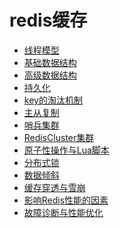 redis缓存
=======
* [线程模型](线程模型.md)
* [基础数据结构](基础数据结构.md)
* [高级数据结构](高级数据结构.md)
* [持久化](持久化.md)
* [key的淘汰机制](key的淘汰机制.md)
* [主从复制](主从复制.md)
* [哨兵集群](哨兵集群.md)
* [RedisCluster集群](RedisCluster集群.md)
* [原子性操作与Lua脚本](原子性操作与Lua脚本.md)
* [分布式锁](分布式锁.md)
* [数据倾斜](数据倾斜.md)
* [缓存穿透与雪崩](缓存穿透与雪崩.md)
* [影响Redis性能的因素](影响Redis性能的因素.md)
* [故障诊断与性能优化](故障诊断与性能优化.md)

